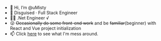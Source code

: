 - 👋 Hi, I’m @uMisty
- 👀 Disguised · Full Stack Engineer
- 🤷‍♂️ .Net Engineer √
- 😜 ~~Occasionally do some front-end work~~ and be ~~familiar~~(beginner) with React and Vue project initialization
- 📫 Click [here](https://umisty.com/) to see what I'm mess around.
